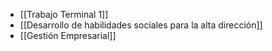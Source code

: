 - [[Trabajo Terminal 1]]
- [[Desarrollo de habilidades sociales para la alta dirección]]
- [[Gestión Empresarial]] 

